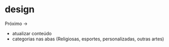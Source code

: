 # design

Próximo -> 
- atualizar conteúdo
- categorias nas abas
    (Religiosas, esportes, personalizadas, outras artes)